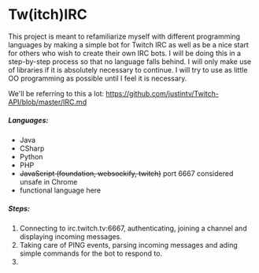 # Tw(itch)IRC

This project is meant to refamiliarize myself with different programming languages by making a simple bot for Twitch IRC as well as be a nice start for others who wish to create their own IRC bots.
I will be doing this in a step-by-step process so that no language falls behind. 
I will only make use of libraries if it is absolutely necessary to continue.
I will try to use as little OO programming as possible until I feel it is necessary.

We'll be referring to this a lot: https://github.com/justintv/Twitch-API/blob/master/IRC.md

##### Languages:
- Java
- CSharp
- Python
- PHP
- ~~JavaScript (foundation, websockify, twitch)~~ port 6667 considered unsafe in Chrome
- functional language here

##### Steps:
1. Connecting to irc.twitch.tv:6667, authenticating, joining a channel and displaying incoming messages.
2. Taking care of PING events, parsing incoming messages and ading simple commands for the bot to respond to.
3. 
